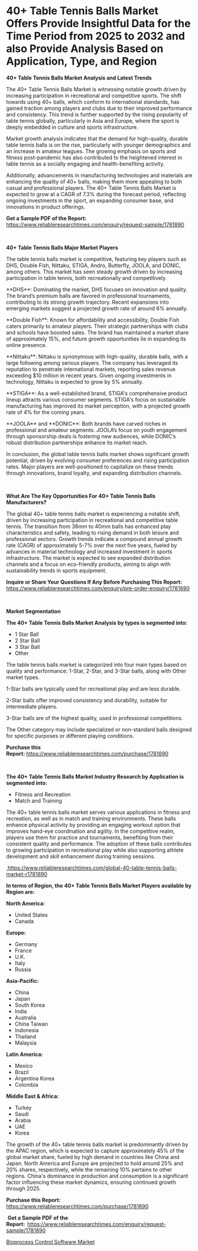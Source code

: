 <p><h1>40+ Table Tennis Balls Market Offers Provide Insightful Data for the Time Period from 2025 to 2032 and also Provide Analysis Based on Application, Type, and Region</h1></p><p><strong>40+ Table Tennis Balls Market Analysis and Latest Trends</strong></p>
<p><p>The 40+ Table Tennis Balls Market is witnessing notable growth driven by increasing participation in recreational and competitive sports. The shift towards using 40+ balls, which conform to international standards, has gained traction among players and clubs due to their improved performance and consistency. This trend is further supported by the rising popularity of table tennis globally, particularly in Asia and Europe, where the sport is deeply embedded in culture and sports infrastructure.</p><p>Market growth analysis indicates that the demand for high-quality, durable table tennis balls is on the rise, particularly with younger demographics and an increase in amateur leagues. The growing emphasis on sports and fitness post-pandemic has also contributed to the heightened interest in table tennis as a socially engaging and health-benefiting activity. </p><p>Additionally, advancements in manufacturing technologies and materials are enhancing the quality of 40+ balls, making them more appealing to both casual and professional players. The 40+ Table Tennis Balls Market is expected to grow at a CAGR of 7.3% during the forecast period, reflecting ongoing investments in the sport, an expanding consumer base, and innovations in product offerings.</p></p>
<p><strong>Get a Sample PDF of the Report:&nbsp;</strong> <a href="https://www.reliableresearchtimes.com/enquiry/request-sample/1781890?utm_campaign=3311&utm_medium=2&utm_source=Github&utm_content=ia&utm_term=25032025&utm_id=40-table-tennis-balls">https://www.reliableresearchtimes.com/enquiry/request-sample/1781890</a></p>
<p>&nbsp;</p>
<p><strong>40+ Table Tennis Balls Major Market Players</strong></p>
<p><p>The table tennis balls market is competitive, featuring key players such as DHS, Double Fish, Nittaku, STIGA, Andro, Butterfly, JOOLA, and DONIC, among others. This market has seen steady growth driven by increasing participation in table tennis, both recreationally and competitively.</p><p>**DHS**: Dominating the market, DHS focuses on innovation and quality. The brand’s premium balls are favored in professional tournaments, contributing to its strong growth trajectory. Recent expansions into emerging markets suggest a projected growth rate of around 6% annually.</p><p>**Double Fish**: Known for affordability and accessibility, Double Fish caters primarily to amateur players. Their strategic partnerships with clubs and schools have boosted sales. The brand has maintained a market share of approximately 15%, and future growth opportunities lie in expanding its online presence.</p><p>**Nittaku**: Nittaku is synonymous with high-quality, durable balls, with a large following among serious players. The company has leveraged its reputation to penetrate international markets, reporting sales revenue exceeding $10 million in recent years. Given ongoing investments in technology, Nittaku is expected to grow by 5% annually.</p><p>**STIGA**: As a well-established brand, STIGA's comprehensive product lineup attracts various consumer segments. STIGA's focus on sustainable manufacturing has improved its market perception, with a projected growth rate of 4% for the coming years.</p><p>**JOOLA** and **DONIC**: Both brands have carved niches in professional and amateur segments. JOOLA’s focus on youth engagement through sponsorship deals is fostering new audiences, while DONIC’s robust distribution partnerships enhance its market reach.</p><p>In conclusion, the global table tennis balls market shows significant growth potential, driven by evolving consumer preferences and rising participation rates. Major players are well-positioned to capitalize on these trends through innovations, brand loyalty, and expanding distribution channels.</p></p>
<p>&nbsp;</p>
<p><strong>What Are The Key Opportunities For 40+ Table Tennis Balls Manufacturers?</strong></p>
<p><p>The global 40+ table tennis balls market is experiencing a notable shift, driven by increasing participation in recreational and competitive table tennis. The transition from 38mm to 40mm balls has enhanced play characteristics and safety, leading to rising demand in both leisure and professional sectors. Growth trends indicate a compound annual growth rate (CAGR) of approximately 5-7% over the next five years, fueled by advances in material technology and increased investment in sports infrastructure. The market is expected to see expanded distribution channels and a focus on eco-friendly products, aiming to align with sustainability trends in sports equipment.</p></p>
<p><strong>Inquire or Share Your Questions If Any Before Purchasing This Report:</strong> <a href="https://www.reliableresearchtimes.com/enquiry/pre-order-enquiry/1781890?utm_campaign=3311&utm_medium=2&utm_source=Github&utm_content=ia&utm_term=25032025&utm_id=40-table-tennis-balls">https://www.reliableresearchtimes.com/enquiry/pre-order-enquiry/1781890</a></p>
<p>&nbsp;</p>
<p><strong>Market Segmentation</strong></p>
<p><strong>The 40+ Table Tennis Balls Market Analysis by types is segmented into:</strong></p>
<p><ul><li>1 Star Ball</li><li>2 Star Ball</li><li>3 Star Ball</li><li>Other</li></ul></p>
<p><p>The table tennis balls market is categorized into four main types based on quality and performance: 1-Star, 2-Star, and 3-Star balls, along with Other market types. </p><p>1-Star balls are typically used for recreational play and are less durable. </p><p>2-Star balls offer improved consistency and durability, suitable for intermediate players. </p><p>3-Star balls are of the highest quality, used in professional competitions. </p><p>The Other category may include specialized or non-standard balls designed for specific purposes or different playing conditions.</p></p>
<p><strong>Purchase this Report:&nbsp;</strong><a href="https://www.reliableresearchtimes.com/purchase/1781890?utm_campaign=3311&utm_medium=2&utm_source=Github&utm_content=ia&utm_term=25032025&utm_id=40-table-tennis-balls">https://www.reliableresearchtimes.com/purchase/1781890</a></p>
<p>&nbsp;</p>
<p><strong>The 40+ Table Tennis Balls Market Industry Research by Application is segmented into:</strong></p>
<p><ul><li>Fitness and Recreation</li><li>Match and Training</li></ul></p>
<p><p>The 40+ table tennis balls market serves various applications in fitness and recreation, as well as in match and training environments. These balls enhance physical activity by providing an engaging workout option that improves hand-eye coordination and agility. In the competitive realm, players use them for practice and tournaments, benefiting from their consistent quality and performance. The adoption of these balls contributes to growing participation in recreational play while also supporting athlete development and skill enhancement during training sessions.</p></p>
<p><a href="https://www.reliableresearchtimes.com/global-40-table-tennis-balls-market-r1781890?utm_campaign=3311&utm_medium=2&utm_source=Github&utm_content=ia&utm_term=25032025&utm_id=40-table-tennis-balls">&nbsp;https://www.reliableresearchtimes.com/global-40-table-tennis-balls-market-r1781890</a></p>
<p><strong>In terms of Region, the 40+ Table Tennis Balls Market Players available by Region are:</strong></p>
<p>
    <p> <strong> North America: </strong>
        <ul>
            <li>United States</li>
            <li>Canada</li>
        </ul>
        </p> 
    <p> <strong> Europe: </strong>
        <ul>
            <li>Germany</li>
            <li>France</li>
            <li>U.K.</li>
            <li>Italy</li>
            <li>Russia</li>
        </ul>
        </p> 
    <p> <strong> Asia-Pacific: </strong>
        <ul>
            <li>China</li>
            <li>Japan</li>
            <li>South Korea</li>
            <li>India</li>
            <li>Australia</li>
            <li>China Taiwan</li>
            <li>Indonesia</li>
            <li>Thailand</li>
            <li>Malaysia</li>
        </ul>
        </p> 
    <p> <strong> Latin America: </strong>
        <ul>
            <li>Mexico</li>
            <li>Brazil</li>
            <li>Argentina Korea</li>
            <li>Colombia</li>
        </ul>
        </p> 
    <p> <strong> Middle East & Africa: </strong>
        <ul>
            <li>Turkey</li>
            <li>Saudi</li>
            <li>Arabia</li>
            <li>UAE</li>
            <li>Korea</li>
        </ul>
    </p>
    </p>
<p><p>The growth of the 40+ table tennis balls market is predominantly driven by the APAC region, which is expected to capture approximately 45% of the global market share, fueled by high demand in countries like China and Japan. North America and Europe are projected to hold around 25% and 20% shares, respectively, while the remaining 10% pertains to other regions. China's dominance in production and consumption is a significant factor influencing these market dynamics, ensuring continued growth through 2025.</p></p>
<p><strong>Purchase this Report: </strong><a href="https://www.reliableresearchtimes.com/purchase/1781890?utm_campaign=3311&utm_medium=2&utm_source=Github&utm_content=ia&utm_term=25032025&utm_id=40-table-tennis-balls">https://www.reliableresearchtimes.com/purchase/1781890</a></p>
<p>&nbsp;<strong>Get a Sample PDF of the Report:&nbsp;&nbsp;</strong><a href="https://www.reliableresearchtimes.com/enquiry/request-sample/1781890?utm_campaign=3311&utm_medium=2&utm_source=Github&utm_content=ia&utm_term=25032025&utm_id=40-table-tennis-balls">https://www.reliableresearchtimes.com/enquiry/request-sample/1781890</a></p>
<p><strong></strong></p>
<p><p><a href="https://github.com/kmettjanksj7/Market-Research-Report-List-1/blob/main/bioprocess-control-software-market.md?utm_campaign=3311&utm_medium=2&utm_source=Github&utm_content=ia&utm_term=25032025&utm_id=40-table-tennis-balls">Bioprocess Control Software Market</a></p></p>